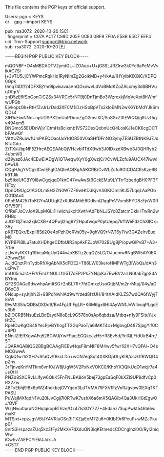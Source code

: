 This file contains the PGP keys of official support.  
  
Users: pgp < KEYS  
or&nbsp;&nbsp;&nbsp;&nbsp;gpg --import KEYS  

pub&nbsp;&nbsp;rsa3072&nbsp;&nbsp;2020-10-20 [SC]  
   &nbsp;&nbsp;fingerprint = C07A AC17 C98D 205F 0CE3  0BF9 7F0A F58B 65C7 EEF4  
uid&nbsp;&nbsp;Tron-Support <support@tron.network>  
sub&nbsp;&nbsp;rsa3072&nbsp;&nbsp;2020-10-20 [E]  

-----BEGIN PGP PUBLIC KEY BLOCK-----  

mQGNBF+O4sMBDADTV2ymtGL+iZOAqc+U+jG8SLJRZlrw3k0Yc9aPeMvVvikAC7Sl  
j+3vTU5JjCYWPmcRqkHo1RyNImZg2GoikMB+y4/kAu/IHYyIbKlXQiC/XDPQ0Gpk  
0mq74Df/24DFXBjYm9lpvisavaaVnQOxxwvLdVxBMdKZoZALcmy3dSBHVuqOfqrV  
znD5zE6fSpGonCiCZSx34VRCe5rNTBj0DnTjmBo3WzroxkjMqVeXpt8hWmfwUPGb  
EjvkopzGk+RtHfZvJrLrDsd3XF0M1iDzHSpBpVTs2kIoEMN2wK6YbMdYJk6mQDs4  
3IH1uEiwNNd+npUDSPX2mUuPDmcZgO2msiXC/SuSSxZ3tEWQQ/g9Uzf5gv494em5  
DNGmoS5EUDnWjv1CtmHsBclxmb1VS72CsxQobnUcQ4LosKJ1eCK6cgOCTbPAtwGf  
VitXUZRubwfUmPKEQOaoUoYtdOR50V0aSHfDFnNO3yhyZESUZBtNK9J7JdBTaGdo  
Z/TXxUbpNF5ZHrcAEQEAAbQjVHJvbi1TdXBwb3J0IDxzdXBwb3J0QHRyb24ubmV0  
d29yaz6JAc4EEwEIADgWIQTAeqwXyY0gXwzjC/l/CvWLZcfu9AUCX47iwwIbAwUL  
CQgHAgYVCgkICwIEFgIDAQIeAQIXgAAKCRB/CvWLZcfu9GtCDACRsKze6Bk9TJik  
bz5IkdUfCBY9I8wCgcjqqO1knC47vwAwSt9GckEMu9LYTrrTzbedgBH0PF3FHFxy  
DpnQf9UgQ1AGOLm8H2ZN0W7ZF9wHtDJKjvV4GKIOmIi9tJ57LqqLAaPGbO01DAx4  
0PoEM4257fbKGYnAUUgKZxRJBAMhE8DdlsnQ1qqPeVVxmBFYD8zEjvW0ROfV59FI  
OfReFJoCvJoX9LpMGLi1HwichJkcItXwtNAdFbNLJSYc8ZatcmDkkHTwRn2wRHBc  
aJOFGjZma2xjkCXB+4QFwjI2ng9Y2HpufwquP0ptUepq7kf1WeFdzChXlIOx+35y  
pK67EQxr/ExpIl8Sti2Oe4pPzhOoRVs05y+9ghVQ9rN7/16y7/w3GAZelrvEucM8  
KYPBPIBILu7atuXHDhgeCDfbUIR3npAkFZJpW702BUg8jP/opwGlPvB7+A3+7r0e  
zLlwVyfKXTq1SbeaMgUyQ44vJpXBTiz2cqQZ5LC/OJuumw6NgBW5AY0EX47iwwEM  
AJjdQnztPlnTydbRf/XgAbNX5dFDE2+T86LW03ke/oHMFWTg3iWoQs/dAh3ucPw7  
imU05mJr4+FrVFmU1NULLfG5T7dEPzPkZYN/pKa7EwBV2alLN6tab7gpS3ABYtnq  
GFZSOAGa9dwwhpAmItSG+2nBL76+7fdGmxzUsoGtjbM/m2nrMtuj/04y/aGD6xC8  
6Ncup+syJtjhN2i+98PqNwhlAd9wYrzed8fzUH/84tXAIdKLZS7wdQA6fWyj78nW  
I9wMlS5h/QDBsDXDd9/Bv4FgUfIFgLR+K6M6gx6Hl4AyWN1JvWIlvuqPLqcEv3b5  
bZlOCRB5NsuEzLBdEaydN8oEcL9G578o0sAp6qbdza/Mtbq+n1y9FSItuYJxHtZC  
RpeICwKgOS48YeLRjvBYhogTT2GqPaoT/a6iMKT4c+MgbvgD487SjagYlf0CJ6PD  
ENnjIZfERXgwAFq528CWJjYwF9acjEGQkcJzH5+R3Ev5d/YdlQLFtdUirB4rc/5T  
JQARAQABiQG2BBgBCAAgFiEEwHqsF8mNIF8M4wv5fwr1i2XH7vQFAl+O4sMCGwwA  
CgkQfwr1i2XH7vSfaQv/f8kcLDn+wCN7egSqt4XXKOpDLyKIB/cczGfRWQG4pZns  
3rFjnvqKnYMTkm6vnf0JW8jUgW5V2PxNxVOKC0/KhbYX3QikUqO1wcjr7a4JsOtH  
PNZd8SXCRvLLifyw6QkK5FnFNLBA8oV5bej73gpEaSqF0kXZI9UP9dfvCp0R22Zw  
48TxEbhj9i8x6pWZ4hckbojGVYqeo3LdTVMA75FXVfFzVoRJgvow0lEXqTKTPASU  
PuWejMXfqdN1Vu20IJvCgij7l0RTwK7ushX6a6mX5QAGIb4Qa3UkHGtEgwOJ/QVF  
WzjNwu0praNGHqIqirxpBT6ze/Oz47IsSGY727+4Edanz73upPwkt54Rb6wimxKf  
MTSixi+cpzJgsVBiJY4VRIuGSq3ITXZjaEoM7Zu6+0KIb19r6PcuP+wMZJPkup0/  
8nrS3HspazsZUq5kz3fFy2MkXv7dXduQN3iqKEtmedcCDCnglnzi0O/Ryl2niqWw  
iCwhvZAEFCYiEkUJdk+A  
=G5T7  
-----END PGP PUBLIC KEY BLOCK-----  
